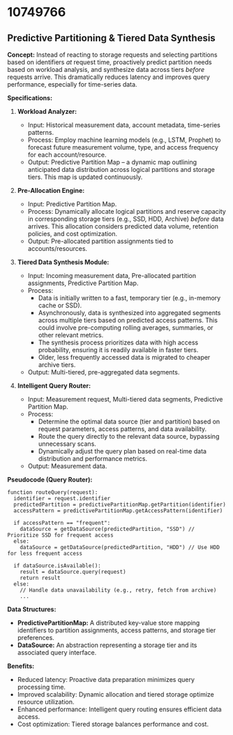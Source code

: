 # 10749766

## Predictive Partitioning & Tiered Data Synthesis

**Concept:** Instead of reacting to storage requests and selecting partitions based on identifiers *at* request time, proactively predict partition needs based on workload analysis, and synthesize data across tiers *before* requests arrive. This dramatically reduces latency and improves query performance, especially for time-series data.

**Specifications:**

1.  **Workload Analyzer:**
    *   Input: Historical measurement data, account metadata, time-series patterns.
    *   Process: Employ machine learning models (e.g., LSTM, Prophet) to forecast future measurement volume, type, and access frequency for each account/resource.
    *   Output:  Predictive Partition Map – a dynamic map outlining anticipated data distribution across logical partitions and storage tiers. This map is updated continuously.

2.  **Pre-Allocation Engine:**
    *   Input: Predictive Partition Map.
    *   Process:  Dynamically allocate logical partitions and reserve capacity in corresponding storage tiers (e.g., SSD, HDD, Archive) *before* data arrives.  This allocation considers predicted data volume, retention policies, and cost optimization.
    *   Output: Pre-allocated partition assignments tied to accounts/resources.

3.  **Tiered Data Synthesis Module:**
    *   Input: Incoming measurement data, Pre-allocated partition assignments, Predictive Partition Map.
    *   Process:
        *   Data is initially written to a fast, temporary tier (e.g., in-memory cache or SSD).
        *   Asynchronously, data is synthesized into aggregated segments across multiple tiers based on predicted access patterns. This could involve pre-computing rolling averages, summaries, or other relevant metrics.
        *   The synthesis process prioritizes data with high access probability, ensuring it is readily available in faster tiers.
        *   Older, less frequently accessed data is migrated to cheaper archive tiers.
    *   Output: Multi-tiered, pre-aggregated data segments.

4.  **Intelligent Query Router:**
    *   Input: Measurement request, Multi-tiered data segments, Predictive Partition Map.
    *   Process:
        *   Determine the optimal data source (tier and partition) based on request parameters, access patterns, and data availability.
        *   Route the query directly to the relevant data source, bypassing unnecessary scans.
        *   Dynamically adjust the query plan based on real-time data distribution and performance metrics.
    *   Output: Measurement data.

**Pseudocode (Query Router):**

```
function routeQuery(request):
  identifier = request.identifier
  predictedPartition = predictivePartitionMap.getPartition(identifier)
  accessPattern = predictivePartitionMap.getAccessPattern(identifier)

  if accessPattern == "frequent":
    dataSource = getDataSource(predictedPartition, "SSD") // Prioritize SSD for frequent access
  else:
    dataSource = getDataSource(predictedPartition, "HDD") // Use HDD for less frequent access

  if dataSource.isAvailable():
    result = dataSource.query(request)
    return result
  else:
    // Handle data unavailability (e.g., retry, fetch from archive)
    ...
```

**Data Structures:**

*   **PredictivePartitionMap:**  A distributed key-value store mapping identifiers to partition assignments, access patterns, and storage tier preferences.
*   **DataSource:** An abstraction representing a storage tier and its associated query interface.

**Benefits:**

*   Reduced latency: Proactive data preparation minimizes query processing time.
*   Improved scalability: Dynamic allocation and tiered storage optimize resource utilization.
*   Enhanced performance:  Intelligent query routing ensures efficient data access.
*   Cost optimization: Tiered storage balances performance and cost.
